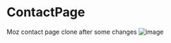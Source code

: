 # ContactPage
Moz contact page clone after some changes
![image](https://github.com/moheebk123/ContactPage/assets/113541342/f553a18a-de99-4c02-a872-d30c0cc8662f)
